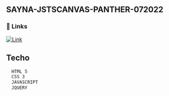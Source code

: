 ## SAYNA-JSTSCANVAS-PANTHER-072022
### 🔗 Links
[![Link](https://img.shields.io/badge/my_portfolio-000?style=for-the-badge&logo=ko-fi&logoColor=white)](https://sayna-jstscanvas-panther-072022.vercel.app/)


## Techo


```bash
  HTML 5
  CSS 3
  JAVASCRIPT 
  JQUERY
```
    
